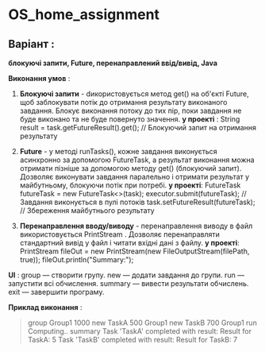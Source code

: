 # OS_home_assignment
## Варіант :
**блокуючі запити, Future, перенаправлений ввід/вивід, Java**

**Виконання умов** : 
1. **Блокуючі запити** -
    dикористовується метод get() на об'єкті Future, щоб заблокувати потік до отримання результату виконаного завдання.
   Блокує виконання потоку до тих пір, поки завдання не буде виконано та не буде повернуто значення.
    **у проекті** : 
   String result = task.getFutureResult().get(); // Блокуючий запит на отримання результату

2. **Future** -
    у методі runTasks(), кожне завдання виконується асинхронно за допомогою FutureTask, а результат виконання можна
   отримати пізніше за допомогою методу get() (блокуючий запит).
   Дозволяє виконувати завдання паралельно і отримати результат у майбутньому, блокуючи потік при потребі.
   **у проекті**: 
   FutureTask<String> futureTask = new FutureTask<>(task);
executor.submit(futureTask); // Завдання виконується в пулі потоків
task.setFutureResult(futureTask); // Збереження майбутнього результату

3. **Перенаправлення вводу/виводу** -
    перенаправлення виводу в файл використовується PrintStream .
   Дозволяє перенаправляти стандартний вивід у файл і читати вхідні дані з файлу.
   **у проекті**:
   PrintStream fileOut = new PrintStream(new FileOutputStream(filePath, true));
fileOut.println("Summary:");

**UI** : 
group <groupName> <limit> — створити групу.
new <taskSymbol> <timeLimit> <groupName> — додати завдання до групи.
run — запустити всі обчислення.
summary — вивести результати обчислень.
exit — завершити програму.

**Приклад виконання** : 
>group Group1 1000
>new TaskA 500 Group1
>new TaskB 700 Group1
>run
Computing..
>summary
Task 'TaskA' completed with result: Result for TaskA: 5
Task 'TaskB' completed with result: Result for TaskB: 7
